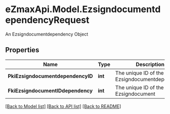 # eZmaxApi.Model.EzsigndocumentdependencyRequest
An Ezsigndocumentdependency Object

## Properties

Name | Type | Description | Notes
------------ | ------------- | ------------- | -------------
**PkiEzsigndocumentdependencyID** | **int** | The unique ID of the Ezsigndocumentdependency | [optional] 
**FkiEzsigndocumentIDdependency** | **int** | The unique ID of the Ezsigndocument | 

[[Back to Model list]](../README.md#documentation-for-models) [[Back to API list]](../README.md#documentation-for-api-endpoints) [[Back to README]](../README.md)

